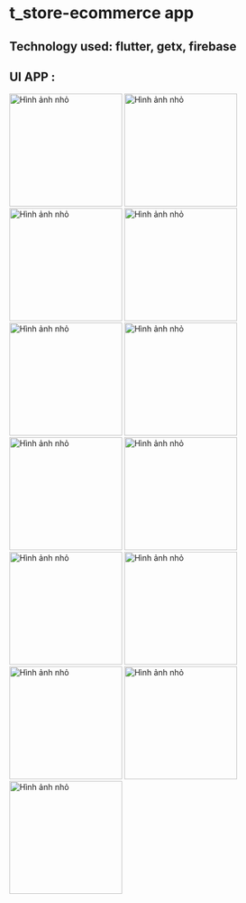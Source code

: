 # t_store-ecommerce app 
## Technology used: flutter, getx, firebase   
## UI APP : 
<img src="https://github.com/hoanganhnth/e-commerce/assets/94519158/85d14d56-b488-4550-91cc-a1cc5e9f7b12" width="200" alt="Hình ảnh nhỏ">

<img src="https://github.com/hoanganhnth/e-commerce/assets/94519158/42c2913f-9319-4cc4-8e17-96c33f8ed7d6" width="200" alt="Hình ảnh nhỏ">
<img src="https://github.com/hoanganhnth/e-commerce/assets/94519158/857a12f8-d1db-4f56-b5ab-29ca1be706aa" width="200"  alt="Hình ảnh nhỏ">

<img src="https://github.com/hoanganhnth/e-commerce/assets/94519158/5821e3d7-b00e-4ade-a57b-272a8c0a3b8d" width="200" alt="Hình ảnh nhỏ">

<img src="https://github.com/hoanganhnth/e-commerce/assets/94519158/d4f652e1-e932-4679-9128-a9656d8234d0" width="200" alt="Hình ảnh nhỏ">


<img src="https://github.com/hoanganhnth/e-commerce/assets/94519158/2470d0e8-12c9-40f9-ab5f-b2f15e2cefa9" width="200" alt="Hình ảnh nhỏ">
<img src="https://github.com/hoanganhnth/e-commerce/assets/94519158/b1a2303e-9e19-4bcd-9a3e-e607ae4ccd66" width="200" alt="Hình ảnh nhỏ">



<img src="https://github.com/hoanganhnth/e-commerce/assets/94519158/4f1e2d55-2fe6-40ed-abf7-fd24132d3060" width="200" alt="Hình ảnh nhỏ">

<img src="https://github.com/hoanganhnth/e-commerce/assets/94519158/c0d07e2f-e9f6-4380-99ac-f8e38b0c3017" width="200" alt="Hình ảnh nhỏ">

<img src="https://github.com/hoanganhnth/e-commerce/assets/94519158/e2918709-4f66-434d-b500-dbb4e459a88a" width="200" alt="Hình ảnh nhỏ">

<img src="https://github.com/hoanganhnth/e-commerce/assets/94519158/771a9340-96bb-4273-9a8e-aa5673b356c0" width="200" alt="Hình ảnh nhỏ">


<img src="https://github.com/hoanganhnth/e-commerce/assets/94519158/03c77aba-4dd2-40e5-9589-ae66b0ea3fcf" width="200" alt="Hình ảnh nhỏ">


<img src="https://github.com/hoanganhnth/e-commerce/assets/94519158/03c0235c-addd-4eb8-aa82-8a1f40a5679b" width="200" alt="Hình ảnh nhỏ">



